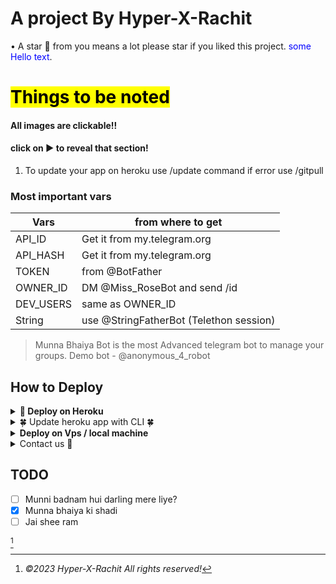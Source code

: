 # A project By Hyper-X-Rachit

• A star 🌟 from you means a lot please star if you liked this project.
<span style="color:blue">some Hello text</span>. 
<br>

# <mark>Things to be noted</mark>
#### All images are clickable!!
#### click on ▶ to reveal that section!

1. To update your app on heroku use /update command if error use /gitpull</mark>

### Most important vars

| Vars | from where to get |
| ----------- | ----------- |
| API_ID | Get it from my.telegram.org |
| API_HASH | Get it from my.telegram.org |
| TOKEN | from @BotFather |
| OWNER_ID | DM @Miss_RoseBot and send /id |
| DEV_USERS | same as OWNER_ID |
| String | use @StringFatherBot (Telethon session)| 


> Munna Bhaiya Bot is the most Advanced telegram bot to manage your groups. 
Demo bot - @anonymous_4_robot

## How to Deploy 
<details>
<summary><b>🔗 Deploy on Heroku</b></summary>
<br>

> All vars are already filled and some are optional not filling them will not make big difference.

> <b>First fork this repo!!</b>

• before that please star 🥺

• Click here to fork ↓
<p><a href="https://github.com/Hyper-x-Rachit/fork"><img src="https://te.legra.ph/file/8c254f9cfe0708dadc871.jpg" alt="Press to Takeoff" width="490px"></a></p>
    
<h4>Click the button below to deploy Munna Bhaiya on Heroku!</h4>    
<p><a href="https://teamscenario.blogspot.com/heroku-deployer"><img src="https://te.legra.ph/file/8c254f9cfe0708dadc871.jpg" alt="Press to Takeoff" width="490px"></a></p>
</details>
<details>
<summary> 🍀 Update heroku app with CLI 🍀</summary>


- [x] Android compatible 
- [x] Android 7 and above
- [ ] Below Android 7

<p><a href="https://github.com/TeamScenario/Heroku-Cli-Termux-Android/tree/TeamScenario"><img src="https://telegra.ph/file/ec51eb578a1b73bf495fe.jpg" alt="Press to Takeoff" width="490px"></a></p>
</details>

<details>
<summary><b>Deploy on Vps / local machine</b></summary>
<br>

> We don't provide support for vps deployment so don't come to us with your problems!
    </br>
#### First fill all vars in config.py
```console
git clone https://github.com/Hyper-x-Rachit && cd Scenario && pip3 install -U -r requirements.txt && python -m scenario
```
If android then execute this cd command ```cd /storage/emulated/0/scenario``` else only cd Scenario
</details>

<details>
<summary>Contact us 🌟</summary>
<p align="center"><a href="https://t.me/The_Arc_Music"><img src="https://te.legra.ph/file/8c254f9cfe0708dadc871.jpg"></a></p>
 
## <img height="40" src="https://raw.githubusercontent.com/innng/innng/master/assets/kyubey.gif"/>Contact us

[![Group](https://img.shields.io/badge/dynamic/json?logo=telegram&label=%40MunnaBhaiyaSupport&labelColor=282c34&suffix=+members&color=2CA5E0&query=%24.data.totalSubs&url=https%3A%2F%2Fapi.spencerwoo.com%2Fsubstats%2F%3Fsource%3Dtelegram%26queryKey%3DMunnaBhaiyaSupport&longCache=true%22)](https://t.me/MIRZAPUR_OF_TELEGRAM)
[![Channel](https://img.shields.io/badge/dynamic/json?logo=telegram&label=%40HyperXRachit&labelColor=282c34&suffix=+members&color=2CA5E0&query=%24.data.totalSubs&url=https%3A%2F%2Fapi.spencerwoo.com%2Fsubstats%2F%3Fsource%3Dtelegram%26queryKey%3DHyperXRachitio&longCache=true%22)](https://t.me/TheMunnaBhaiyaUPDATE)
</details>
  

## TODO
- [ ] Munni badnam hui darling mere liye?
- [x] Munna bhaiya ki shadi
- [ ] Jai shee ram

[^Hyper-X-Rachit]
[^Hyper-X-Rachit]: *©2023 Hyper-X-Rachit All rights reserved!*

